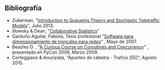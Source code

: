 ## Bibliografía

- Zukerman, "[Introduction to Queueing Theory and Stochastic Teletraffic Models](http://arxiv.org/abs/1307.2968)", Julio 2013. 
- Illowsky & Dean, "[Collaborative Statistics](https://cnx.org/contents/XgdE-Z55@40.9:XgdE-Z55)" 
- Garduño Aguilar, Fabiola, Tesis profesional "[Software para dimensionamiento de troncales para redes](http://catarina.udlap.mx/u_dl_a/tales/documentos/lem/garduno_a_f/)" , Mayo de 2007.
- Beazley D. , "[A Curious Course on Coroutines and Concurrency](http://www.dabeaz.com/coroutines/)" , presentado en PyCon 2009, Marzo 2009.
- Corteggiano & Anunziata, "Apuntes de cátedra - Trafico [55]", Agosto 2015.

<!--stackedit_data:
eyJoaXN0b3J5IjpbLTExODI5NzMwMDMsNTMzNTIyMjMsMTUxNT
YxMTk0XX0=
-->